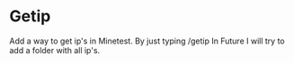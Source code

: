 # Getip
Add a way to get ip's in Minetest.
By just typing /getip <name>
In Future I will try to add a folder with all ip's.

